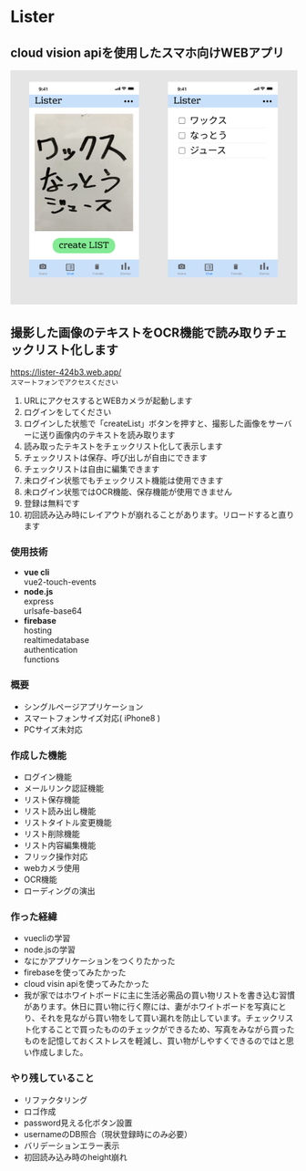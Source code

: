 # Lister
## cloud vision apiを使用したスマホ向けWEBアプリ
![](./reademe.jpg)
## 撮影した画像のテキストをOCR機能で読み取りチェックリスト化します
https://lister-424b3.web.app/  
`スマートフォンでアクセスください`
1. URLにアクセスするとWEBカメラが起動します
1. ログインをしてください
1. ログインした状態で「createList」ボタンを押すと、撮影した画像をサーバーに送り画像内のテキストを読み取ります
1. 読み取ったテキストをチェックリスト化して表示します
1. チェックリストは保存、呼び出しが自由にできます
1. チェックリストは自由に編集できます
1. 未ログイン状態でもチェックリスト機能は使用できます
1. 未ログイン状態ではOCR機能、保存機能が使用できません
1. 登録は無料です
1. 初回読み込み時にレイアウトが崩れることがあります。リロードすると直ります
### 使用技術
- **vue cli**  
  vue2-touch-events
- **node.js**  
  express  
  urlsafe-base64
- **firebase**  
  hosting  
  realtimedatabase  
  authentication  
  functions

### 概要
- シングルページアプリケーション
- スマートフォンサイズ対応( iPhone8 )
- PCサイズ未対応

### 作成した機能
- ログイン機能
- メールリンク認証機能
- リスト保存機能
- リスト読み出し機能
- リストタイトル変更機能
- リスト削除機能
- リスト内容編集機能
- フリック操作対応
- webカメラ使用
- OCR機能
- ローディングの演出

### 作った経緯
- vuecliの学習
- node.jsの学習
- なにかアプリケーションをつくりたかった
- firebaseを使ってみたかった
- cloud visin apiを使ってみたかった
- 我が家ではホワイトボードに主に生活必需品の買い物リストを書き込む習慣があります。休日に買い物に行く際には、妻がホワイトボードを写真にとり、それを見ながら買い物をして買い漏れを防止しています。チェックリスト化することで買ったもののチェックができるため、写真をみながら買ったものを記憶しておくストレスを軽減し、買い物がしやすくできるのではと思い作成しました。

### やり残していること
- リファクタリング
- ロゴ作成
- password見える化ボタン設置
- usernameのDB照合（現状登録時にのみ必要）
- バリデーションエラー表示
- 初回読み込み時のheight崩れ